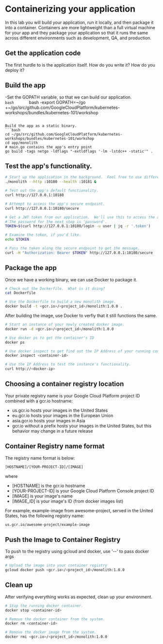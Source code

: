 # Containerizing your application

In this lab you will build your application, run it locally, and then package it into a container. Containers are more lightweight than a full virtual machine for your app and they package your application so that it runs the same across different environments such as development, QA, and production.

## Get the application code

The first hurdle to is the application itself.  How do you write it?  How do you deploy it?

## Build the app

-Set the GOPATH variable, so that we can build our application.		
```bash		  ```bash
 -export GOPATH=~/go		 +~/go/src/github.com/GoogleCloudPlatform/kubernetes-workshops/bundles/kubernetes-101/workshop
```

Build the app as a static binary.
```bash
cd ~/go/src/github.com/GoogleCloudPlatform/kubernetes-workshops/bundles/kubernetes-101/workshop
cd app/monolith
# main.go contains the app's entry point
go build -tags netgo -ldflags "-extldflags '-lm -lstdc++ -static'" .
```

## Test the app's functionality.
```bash
# Start up the application in the background.  Feel free to use different ports, if necessary.
./monolith --http :10180 --health :10181 &

# Test out the app's default functionality.
curl http://127.0.0.1:10180

# Attempt to access the app's secure endpoint.
curl http://127.0.0.1:10180/secure

# Get a JWT token from our application.  We'll use this to access the app's secure endpoint.
# The password for the next step is 'password'.
TOKEN=$(curl http://127.0.0.1:10180/login -u user | jq -r '.token')

# Examine the token, if you'd like.
echo $TOKEN

# Pass the token along the secure endpoint to get the message.
curl -H "Authorization: Bearer $TOKEN" http://127.0.0.1:10180/secure
```

## Package the app
Once we have a working binary, we can use Docker to package it. 
```bash
# Check out the Dockerfile.  What is it doing?
cat Dockerfile

# Use the Dockerfile to build a new monolith image.
docker build -t <gcr.io>/<project_id>/monolith:1.0.0 .
```

After building the image, use Docker to verfiy that it still functions the same.
```bash
# Start an instance of your newly created docker image.
docker run -d <gcr.io>/<project_id>/monolith:1.0.0

# Use docker ps to get the container's ID
docker ps

# Use docker inspect to get find out the IP Address of your running container image.
docker inspect <container-id>

# Use the IP Address to test the instance's functionality.
curl http://<docker-ip>
```

## Choosing a container registry location

Your private registry name is your Google Cloud Platform project ID combined with a gcr.io hostname:

 - us.gcr.io hosts your images in the United States
 - eu.gcr.io hosts your images in the European Union
 - asia.gcr.io hosts your images in Asia
 - gcr.io without a prefix hosts your images in the United States, but this behavior may change in a future release


## Container Registry name format
The registry name format is below:

```bash
[HOSTNAME]/[YOUR-PROJECT-ID]/[IMAGE]
```

where

 - [HOSTNAME] is the gcr.io hostname
 - [YOUR-PROJECT-ID] is your Google Cloud Platform Console project ID
 - [IMAGE] is your image's name
 - [IMAGE_ID] is your image's ID (from docker images list)

For example, example-image from awesome-project, served in the United States, has the following registry name:
```bash
us.gcr.io/awesome-project/example-image
```

## Push the Image to Container Registry
To push to the registry using gcloud and docker, use '--' to pass docker args
```bash
# Upload the image into your container registry
gcloud docker push <gcr.io>/<project_id>/monolith:1.0.0
```

## Clean up
After verifying everything works as expected, clean up your environment.
```bash
# Stop the running docker container.
docker stop <container-id>

# Remove the docker container from the system.
docker rm <container-id>

# Remove the docker image from the system.
docker rmi <gcr.io>/<project_id>/monolith:1.0.0
```

